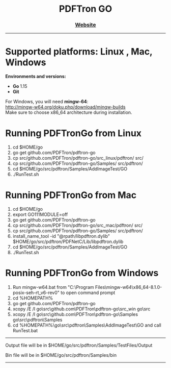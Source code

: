 <div align="center">
  
  
  <h1>PDFTron GO</h1>
  
  <p>
    
  </p>

  <h3>
    <a href="https://www.pdftron.com">Website</a>
  </h3>

</div>

<hr/>

# Supported platforms: Linux , Mac, Windows <br/>

<strong>Environments and versions:</strong> <br/>
- <strong>Go </strong>1.15 <br/>
- <strong>Git</strong><br/>

For Windows, you will need <strong>mingw-64</strong>: <br/>
http://mingw-w64.org/doku.php/download/mingw-builds <br/>
Make sure to choose x86_64 architecture during installation. <br/>


# Running PDFTronGo from Linux

1. cd $HOME/go 
2. go get github.com/PDFTron/pdftron-go
3. cp src/github.com/PDFTron/pdftron-go/src_linux/pdftron/ src/
4. cp src/github.com/PDFTron/pdftron-go/Samples/ src/pdftron/
5. cd $HOME/go/src/pdftron/Samples/AddImageTest/GO
6. ./RunTest.sh 


# Running PDFTronGo from Mac

1. cd $HOME/go 
2. export GO111MODULE=off
2. go get github.com/PDFTron/pdftron-go
3. cp src/github.com/PDFTron/pdftron-go/src_mac/pdftron/ src/
4. cp src/github.com/PDFTron/pdftron-go/Samples/ src/pdftron/
5. install_name_tool -id "@rpath/libpdftron.dylib" $HOME/go/src/pdftron/PDFNetC/Lib/libpdftron.dylib
6. cd $HOME/go/src/pdftron/Samples/AddImageTest/GO
7. ./RunTest.sh 


# Running PDFTronGo from Windows 

1. Run mingw-w64.bat from "C:\Program Files\mingw-w64\x86_64-8.1.0-posix-seh-rt_v6-rev0" to open command prompt
2. cd %HOMEPATH%
3. go get github.com/PDFTron/pdftron-go
4. xcopy /E /I go\src\github.com\PDFTron\pdftron-go\src_win go\src
4. xcopy /E /I go\src\github.com\PDFTron\pdftron-go\Samples go\src\pdftron\Samples
5. cd %HOMEPATH%\go\src\pdftron\Samples\AddImageTest\GO and call RunTest.bat

<hr/>

Output file will be in $HOME/go/src/pdftron/Samples/TestFiles/Output

Bin file will be in $HOME/go/src/pdftron/Samples/bin

<hr/>

